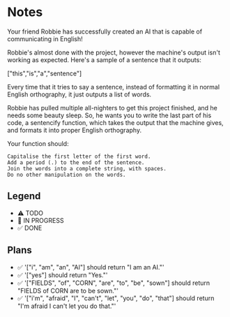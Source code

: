 # Notes

Your friend Robbie has successfully created an AI that is capable of communicating in English!

Robbie's almost done with the project, however the machine's output isn't working as expected. Here's a sample of a sentence that it outputs:

["this","is","a","sentence"]

Every time that it tries to say a sentence, instead of formatting it in normal English orthography, it just outputs a list of words.

Robbie has pulled multiple all-nighters to get this project finished, and he needs some beauty sleep. So, he wants you to write the last part of his code, a sentencify function, which takes the output that the machine gives, and formats it into proper English orthography.

Your function should:

    Capitalise the first letter of the first word.
    Add a period (.) to the end of the sentence.
    Join the words into a complete string, with spaces.
    Do no other manipulation on the words.

## Legend
- ⚠ TODO
- 🚧 IN PROGRESS
- ✅ DONE

## Plans

- ✅ '["i", "am", "an", "AI"] should return "I am an AI."'
- ✅ '["yes"] should return "Yes."'
- ✅ '["FIELDS", "of", "CORN", "are", "to", "be", "sown"] should return "FIELDS of CORN are to be sown."'
- ✅ '["i'm", "afraid", "I", "can't", "let", "you", "do", "that"] should return "I'm afraid I can't let you do that."'
